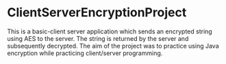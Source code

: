 # ClientServerEncryptionProject
This is a basic-client server application which sends an encrypted string using AES to the server. The string is returned by the server and subsequently decrypted. The aim of the project was to practice using Java encryption while practicing client/server programming. 
